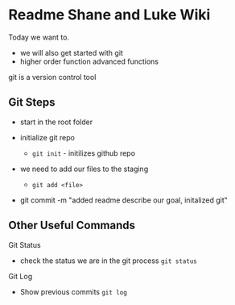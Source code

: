 # Readme Shane and Luke Wiki

Today we want to.
- we will also get started with git
- higher order function advanced functions

git is a version control tool

## Git Steps
- start in the root folder 
- initialize git repo
  - `git init` - initilizes github repo

- we need to add our files to the staging
  - `git add <file>`

- git commit -m "added readme describe our goal, initalized git"

## Other Useful Commands

Git Status
- check the status we are in the git process
  `git status`

Git Log
- Show previous commits
  `git log`
